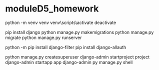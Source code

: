 # moduleD5_homework

python -m venv venv
venv\scripts\activate
deactivate

pip install django
python manage.py makemigrations
python manage.py migrate
python manage.py runserver

python -m pip install django-filter
pip install django-allauth

python manage.py createsuperuser
django-admin startproject project
django-admin startapp app
django-admin
py manage.py shell
